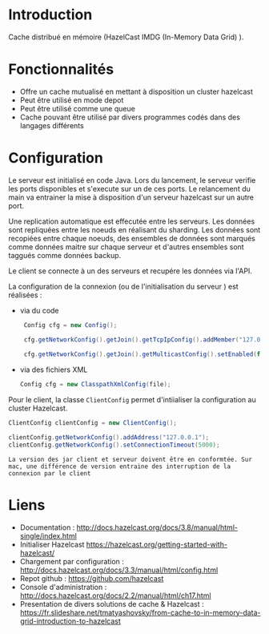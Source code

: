 Introduction
===================
Cache distribué en mémoire (HazelCast IMDG (In-Memory Data Grid) ).


Fonctionnalités 
===================
- Offre un cache mutualisé en mettant à disposition un cluster hazelcast
- Peut être utilisé en mode depot
- Peut être utilisé comme une queue
- Cache pouvant être utilisé par divers programmes codés dans des langages différents


Configuration 
==================

Le serveur est initialisé en code Java. Lors du lancement, le serveur verifie les ports disponibles et s'execute sur un de ces ports. Le relancement du main va entrainer la mise à disposition d'un serveur hazelcast sur un autre port.

Une replication automatique est effecutée entre les serveurs. Les données sont repliquées entre les noeuds en réalisant du sharding. Les données sont recopiées entre chaque noeuds, des ensembles de données sont marqués comme données maitre sur chaque serveur et d'autres ensembles sont taggués comme données backup.

Le client se connecte à un des serveurs et recupére les données via l'API. 

La configuration de la connexion (ou de l'initialisation du serveur ) est réalisées :
- via du code
    ```java
     Config cfg = new Config();

     cfg.getNetworkConfig().getJoin().getTcpIpConfig().addMember("127.0.0.1").setEnabled(true);
	 
     cfg.getNetworkConfig().getJoin().getMulticastConfig().setEnabled(false);

- via des fichiers XML
   ```java
   Config cfg = new ClasspathXmlConfig(file);

Pour le client, la classe `ClientConfig` permet d'intiialiser la configuration au cluster Hazelcast. 
   ```java
   ClientConfig clientConfig = new ClientConfig();

   clientConfig.getNetworkConfig().addAddress("127.0.0.1");
   clientConfig.getNetworkConfig().setConnectionTimeout(5000);
   ```


`La version des jar client et serveur doivent être en conformtée. Sur mac, une différence de version entraine des interruption de la connexion par le client`


Liens
=============
* Documentation : http://docs.hazelcast.org/docs/3.8/manual/html-single/index.html
* Initialiser Hazelcast https://hazelcast.org/getting-started-with-hazelcast/
* Chargement par configuration : http://docs.hazelcast.org/docs/3.3/manual/html/config.html
* Repot github : https://github.com/hazelcast
* Console d'administration : http://docs.hazelcast.org/docs/2.2/manual/html/ch17.html
* Presentation de divers solutions de cache & Hazelcast : https://fr.slideshare.net/tmatyashovsky/from-cache-to-in-memory-data-grid-introduction-to-hazelcast




